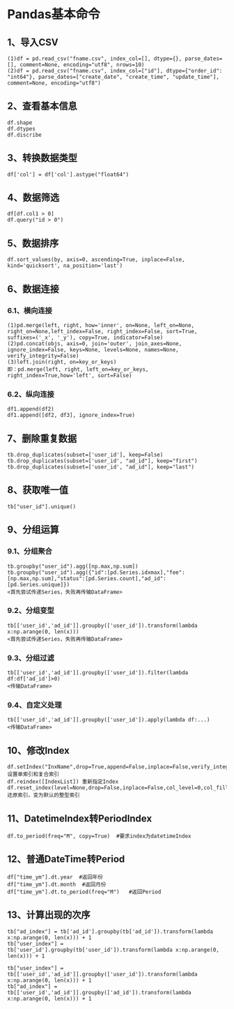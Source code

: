 # Pandas基本命令

## 1、导入CSV
	(1)df = pd.read_csv("fname.csv", index_col=[], dtype={}, parse_dates=[], comment=None, encoding="utf8", nrows=10)
	(2)df = pd.read_csv("fname.csv", index_col=["id"], dtype={"order_id": "int64"}, parse_dates=["create_date", "create_time", "update_time"], comment=None, encoding="utf8")

## 2、查看基本信息
	df.shape
	df.dtypes
	df.discribe

## 3、转换数据类型
	df['col'] = df['col'].astype("float64")

## 4、数据筛选
	df[df.col1 > 0]
	df.query("id > 0")

## 5、数据排序
	df.sort_values(by, axis=0, ascending=True, inplace=False, kind='quicksort', na_position='last')

## 6、数据连接
### 6.1、横向连接
	(1)pd.merge(left, right, how='inner', on=None, left_on=None, right_on=None,left_index=False, right_index=False, sort=True, suffixes=('_x', '_y'), copy=True, indicator=False)
	(2)pd.concat(objs, axis=0, join='outer', join_axes=None, ignore_index=False, keys=None, levels=None, names=None, verify_integrity=False)
	(3)left.join(right, on=key_or_keys) 
	即：pd.merge(left, right, left_on=key_or_keys, right_index=True,how='left', sort=False)
### 6.2、纵向连接
	df1.append(df2)
	df1.append([df2, df3], ignore_index=True)
## 7、删除重复数据
	tb.drop_duplicates(subset=['user_id'], keep=False)
	tb.drop_duplicates(subset=['user_id', "ad_id"], keep="first")
	tb.drop_duplicates(subset=['user_id', "ad_id"], keep="last")
## 8、获取唯一值
	tb["user_id"].unique()
## 9、分组运算
### 9.1、分组聚合
	tb.groupby("user_id").agg([np.max,np.sum])
	tb.groupby("user_id").agg({"id":[pd.Series.idxmax],"fee":[np.max,np.sum],"status":[pd.Series.count],"ad_id":[pd.Series.unique]})
	<首先尝试传递Series，失败再传输DataFrame>
### 9.2、分组变型
	tb[['user_id','ad_id']].groupby(['user_id']).transform(lambda x:np.arange(0, len(x)))
	<首先尝试传递Series，失败再传输DataFrame>
### 9.3、分组过滤
	tb[['user_id','ad_id']].groupby(['user_id']).filter(lambda df:df['ad_id']>0)
	<传输DataFrame>
### 9.4、自定义处理
	tb[['user_id','ad_id']].groupby(['user_id']).apply(lambda df:...)
	<传输DataFrame>
	
## 10、修改Index
	df.setIndex("InxName",drop=True,append=False,inplace=False,verify_integrity=False) 设置单索引和复合索引
	df.reindex([IndexList]) 重新指定Index
	df.reset_index(level=None,drop=False,inplace=False,col_level=0,col_fill=”)还原索引，变为默认的整型索引 
	
## 11、DatetimeIndex转PeriodIndex
	df.to_period(freq="M", copy=True)  #要求index为datetimeIndex
	
## 12、普通DateTime转Period
	df["time_ym"].dt.year  #返回年份
	df["time_ym"].dt.month  #返回月份
	df["time_ym"].dt.to_period(freq="M")   #返回Period

## 13、计算出现的次序
	tb["ad_index"] = tb['ad_id'].groupby(tb['ad_id']).transform(lambda x:np.arange(0, len(x))) + 1
	tb["user_index"] = tb['user_id'].groupby(tb['user_id']).transform(lambda x:np.arange(0, len(x))) + 1
	
	tb["user_index"] = tb[['user_id','ad_id']].groupby(['user_id']).transform(lambda x:np.arange(0, len(x))) + 1
	tb["ad_index"] = tb[['user_id','ad_id']].groupby(['ad_id']).transform(lambda x:np.arange(0, len(x))) + 1
	